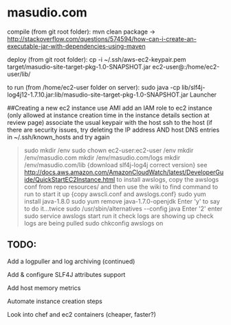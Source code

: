 # masudio.com

compile (from git root folder): mvn clean package
-> http://stackoverflow.com/questions/574594/how-can-i-create-an-executable-jar-with-dependencies-using-maven

deploy (from git root folder): cp -i ~/.ssh/aws-ec2-keypair.pem target/masudio-site-target-pkg-1.0-SNAPSHOT.jar ec2-user@<instance public DNS>:/home/ec2-user/lib/

to run (from /home/ec2-user folder on server): sudo java -cp lib/slf4j-log4j12-1.7.10.jar:lib/masudio-site-target-pkg-1.0-SNAPSHOT.jar Launcher

##Creating a new ec2 instance
use AMI
add an IAM role to ec2 instance (only allowed at instance creation time in the instance details section at review page)
associate the usual keypair with the host
ssh to the host (if there are security issues, try deleting the IP address AND host DNS entries in ~/.ssh/known_hosts and try again
> sudo mkdir /env
> sudo chown ec2-user:ec2-user /env
> mkdir /env/masudio.com
> mkdir /env/masudio.com/logs
> mkdir /env/masudio.com/lib
> {download slf4j-log4j correct version}
see http://docs.aws.amazon.com/AmazonCloudWatch/latest/DeveloperGuide/QuickStartEC2Instance.html to install awslogs, copy the awslogs conf from repo resources/ and then use the wiki to find command to run to start it up
> {copy awscli.conf and awslogs.conf}
> sudo yum install java-1.8.0
> sudo yum remove java-1.7.0-openjdk
Enter 'y' to say to do it...twice
> sudo /usr/sbin/alternatives --config java
Enter '2' enter
> sudo service awslogs start
run it
check logs are showing up
check logs are being pulled
> sudo chkconfig awslogs on

## TODO:
Add a logpuller and log archiving (continued)

Add & configure SLF4J attributes support

Add host memory metrics

Automate instance creation steps

Look into chef and ec2 containers (cheaper, faster?)